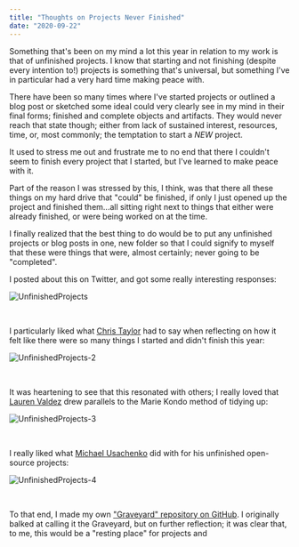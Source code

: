 ```yaml
---
title: "Thoughts on Projects Never Finished"
date: "2020-09-22"
---
```


Something that's been on my mind a lot this year in relation to my work is that of unfinished projects. I know that starting and not finishing (despite every intention to!) projects is something that's universal, but something I've in particular had a very hard time making peace with.

There have been so many times where I've started projects or outlined a blog post or sketched some ideaI could very clearly see in my mind in their final forms; finished and complete objects and artifacts. They would never reach that state though; either from lack of sustained interest, resources, time, or, most commonly; the temptation to start a *NEW* project.

It used to stress me out and frustrate me to no end that there I couldn't seem to finish every project that I started, but I've learned to make peace with it. 

Part of the reason I was stressed by this, I think, was that there all these things on my hard drive that "could" be finished, if only I just opened up the project and finished them...all sitting right next to things that either were already finished, or were being worked on at the time. 

I finally realized that the best thing to do would be to put any unfinished projects or blog posts in one, new folder so that I could signify to myself that these were things that were, almost certainly; never going to be "completed". 

I posted about this on Twitter, and got some really interesting responses: 

![UnfinishedProjects](/blog_assets/2020/UnfinishedProjects-1.png)

&nbsp;

I particularly liked what [Chris Taylor](https://twitter.com/MrCatid) had to say when reflecting on how it felt like there were so many things I started and didn't finish this year:

![UnfinishedProjects-2](/blog_assets/2020/UnfinishedProjects-2.png)

&nbsp;

It was heartening to see that this resonated with others; I really loved that [Lauren Valdez](https://twitter.com/TheLaurenValdez) drew parallels to the Marie Kondo method of tidying up:

![UnfinishedProjects-3](/blog_assets/2020/UnfinishedProjects-3.png)

&nbsp;

I really liked what [Michael Usachenko](https://twitter.com/themichaelusa) did with for his unfinished open-source projects: 

![UnfinishedProjects-4](/blog_assets/2020/UnfinishedProjects-4.png)

&nbsp;

To that end, I made my own ["Graveyard" repository on GitHub](https://github.com/narner/graveyard). I originally balked at calling it the Graveyard, but on further reflection; it was clear that, to me,  this would be a "resting place" for projects and 

